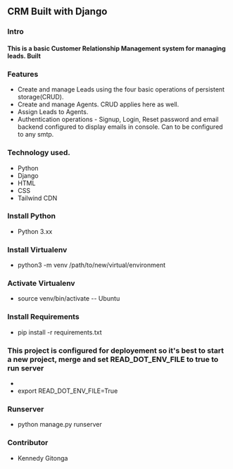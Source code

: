 ## CRM Built with Django
### Intro ##
#### This is a basic Customer Relationship Management system for managing leads. Built  ####

### Features ###
* Create and manage Leads using the four basic operations of persistent storage(CRUD).
* Create and manage Agents. CRUD applies here as well. 
* Assign Leads to Agents.
* Authentication operations - Signup, Login, Reset password and email backend configured to display emails in console. Can to be configured to any smtp.

### Technology used. ###
* Python
* Django 
* HTML 
* CSS 
* Tailwind CDN

### Install Python ###
* Python 3.xx
### Install Virtualenv ###
* python3 -m venv /path/to/new/virtual/environment
### Activate Virtualenv ###
* source venv/bin/activate -- Ubuntu
### Install Requirements ###
* pip install -r requirements.txt 
### This project is configured for deployement so it's best to start a new project, merge and set READ_DOT_ENV_FILE to true to run server ###
*
* export READ_DOT_ENV_FILE=True
### Runserver ###
* python manage.py runserver
### Contributor
* Kennedy Gitonga
